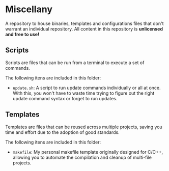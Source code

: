 # Miscellany

A repository to house binaries, templates and configurations files that don't warrant an individual repository. All content in this repository is **unlicensed and free to use!**

## Scripts

Scripts are files that can be run from a terminal to execute a set of commands.

The following itens are included in this folder:

- `update.sh`: A script to run update commands individually or all at once. With this, you won't have to waste time trying to figure out the right update command syntax or forget to run updates.

## Templates

Templates are files that can be reused across multiple projects, saving you time and effort due to the adoption of good standards.

The following itens are included in this folder:

- `makefile`: My personal makefile template originally designed for C/C++, allowing you to automate the compilation and cleanup of multi-file projects.
